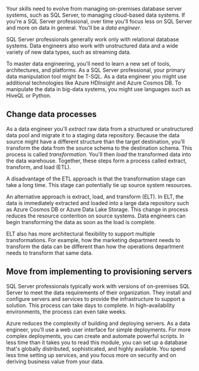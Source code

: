 Your skills need to evolve from managing on-premises database server systems, such as SQL Server, to managing cloud-based data systems. If you're a SQL Server professional, over time you'll focus less on SQL Server and more on data in general. You'll be a *data engineer*. 

SQL Server professionals generally work only with relational database systems. Data engineers also work with unstructured data and a wide variety of new data types, such as streaming data.

To master data engineering, you'll need to learn a new set of tools, architectures, and platforms. As a SQL Server professional, your primary data manipulation tool might be T-SQL. As a data engineer you might use additional technologies like Azure HDInsight and Azure Cosmos DB. To manipulate the data in big-data systems, you might use languages such as HiveQL or Python.  

## Change data processes

As a data engineer you'll *extract* raw data from a structured or unstructured data pool and migrate it to a staging data repository. Because the data source might have a different structure than the target destination, you'll transform the data from the source schema to the destination schema. This process is called *transformation*. You'll then *load* the transformed data into the data warehouse. Together, these steps form a process called extract, transform, and load (ETL). 

A disadvantage of the ETL approach is that the transformation stage can take a long time. This stage can potentially tie up source system resources.

An alternative approach is extract, load, and transform (ELT). In ELT, the data is immediately extracted and loaded into a large data repository such as Azure Cosmos DB or Azure Data Lake Storage. This change in process reduces the resource contention on source systems. Data engineers can begin transforming the data as soon as the load is complete. 

ELT also has more architectural flexibility to support multiple transformations. For example, how the marketing department needs to transform the data can be different than how the operations department needs to transform that same data.

## Move from implementing to provisioning servers

SQL Server professionals typically work with versions of on-premises SQL Server to meet the data requirements of their organization. They install and configure servers and services to provide the infrastructure to support a solution. This process can take days to complete. In high-availability environments, the process can even take weeks.

Azure reduces the complexity of building and deploying servers. As a data engineer, you'll use a web user interface for simple deployments. For more complex deployments, you can create and automate powerful scripts. In less time than it takes you to read this module, you can set up a database that's globally distributed, sophisticated, and highly available. You spend less time setting up services, and you focus more on security and on deriving business value from your data.
